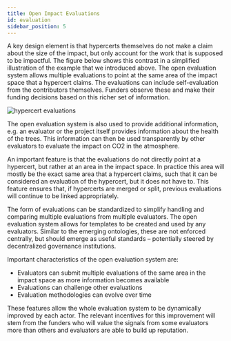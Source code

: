 ```yaml
---
title: Open Impact Evaluations
id: evaluation
sidebar_position: 5
---
```


A key design element is that hypercerts themselves do not make a claim about the size of the impact, but only account for the work that is supposed to be impactful. The figure below shows this contrast in a simplified illustration of the example that we introduced above. The open evaluation system allows multiple evaluations to point at the same area of the impact space that a hypercert claims. The evaluations can include self-evaluation from the contributors themselves. Funders observe these and make their funding decisions based on this richer set of information.

![hypercert evaluations](../../static/img/hypercert_evaluations.png)

The open evaluation system is also used to provide additional information, e.g. an evaluator or the project itself provides information about the health of the trees. This information can then be used transparently by other evaluators to evaluate the impact on CO2 in the atmosphere.

An important feature is that the evaluations do not directly point at a hypercert, but rather at an area in the impact space. In practice this area will mostly be the exact same area that a hypercert claims, such that it can be considered an evaluation of the hypercert, but it does not have to. This feature ensures that, if hypercerts are merged or split, previous evaluations will continue to be linked appropriately.

The form of evaluations can be standardized to simplify handling and comparing multiple evaluations from multiple evaluators. The open evaluation system allows for templates to be created and used by any evaluators. Similar to the emerging ontologies, these are not enforced centrally, but should emerge as useful standards – potentially steered by decentralized governance institutions.

Important characteristics of the open evaluation system are:

- Evaluators can submit multiple evaluations of the same area in the impact space as more information becomes available
- Evaluations can challenge other evaluations
- Evaluation methodologies can evolve over time

These features allow the whole evaluation system to be dynamically improved by each actor. The relevant incentives for this improvement will stem from the funders who will value the signals from some evaluators more than others and evaluators are able to build up reputation.
